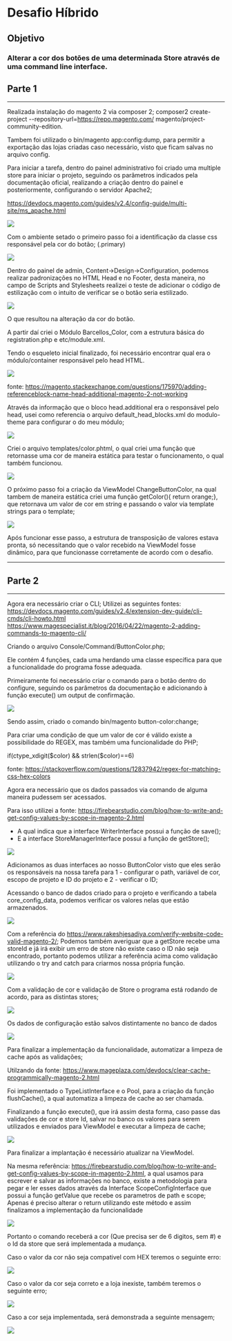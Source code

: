 # Desafio Híbrido

## Objetivo

### Alterar a cor dos botões de uma determinada Store através de uma command line interface.

## Parte 1

<hr>

Realizada instalação do magento 2 via composer 2; 
composer2 create-project --repository-url=https://repo.magento.com/ magento/project-community-edition.

Tambem foi utilizado o bin/magento app:config:dump, para permitir a exportação das lojas criadas caso necessário, visto que ficam salvas no arquivo config.

Para iniciar a tarefa, dentro do painel administrativo foi criado uma multiple store para iniciar o projeto, seguindo os parâmetros indicados pela documentação oficial, realizando a criação dentro do painel e posteriormente, configurando o servidor Apache2;

https://devdocs.magento.com/guides/v2.4/config-guide/multi-site/ms_apache.html


<img src="imgReadme/image1.png">

Com o ambiente setado o primeiro passo foi a identificação da classe css responsável pela cor do botão; (.primary)

<img src="imgReadme/image2.png">

Dentro do painel de admin, Content->Design->Configuration, podemos realizar padronizações no HTML Head e no Footer, desta maneira, no campo de Scripts and Stylesheets realizei o teste de adicionar o código de estilização com o intuito de verificar se o botão seria estilizado.

<img src="imgReadme/image3.png">

O que resultou na alteração da cor do botão.

A partir daí criei o Módulo Barcellos_Color, com a estrutura básica do registration.php e etc/module.xml.

Tendo o esqueleto inicial finalizado, foi necessário encontrar qual era o módulo/container responsável pelo head HTML.

<img src="imgReadme/image4.png">

fonte: 
https://magento.stackexchange.com/questions/175970/adding-referenceblock-name-head-additional-magento-2-not-working

Através da informação que o bloco head.additional era o responsável pelo head, usei como referencia o arquivo default_head_blocks.xml do modulo-theme para configurar o do meu módulo;

<img src="imgReadme/image5.png">

Criei o arquivo templates/color.phtml, o qual criei uma função que retornasse uma cor de maneira estática para testar o funcionamento, o qual também funcionou.

<img src="imgReadme/image6.png">

O próximo passo foi a criação da ViewModel ChangeButtonColor, na qual tambem de maneira estática criei uma função getColor(){ return orange;}, que retornava um valor de cor em string e passando o valor via template strings para o template;

<img src="imgReadme/image7.png">

Após funcionar esse passo, a estrutura de transposição de valores estava pronta, só necessitando que o valor recebido na ViewModel fosse dinâmico, para que funcionasse corretamente de acordo com o desafio.

<hr>

## Parte 2

<hr>

Agora era necessário criar o CLI;
Utilizei as seguintes fontes:
https://devdocs.magento.com/guides/v2.4/extension-dev-guide/cli-cmds/cli-howto.html
https://www.magespecialist.it/blog/2016/04/22/magento-2-adding-commands-to-magento-cli/

Criando o arquivo Console/Command/ButtonColor.php;

Ele contém 4 funções, cada uma herdando uma classe específica para que a funcionalidade do programa fosse adequada.

Primeiramente foi necessário criar o comando para o botão dentro do configure, seguindo os parâmetros da documentação e adicionando à função execute() um output de confirmação.

<img src="imgReadme/image8.png">

Sendo assim, criado o comando bin/magento button-color:change;

Para criar uma condição de que um valor de cor é válido existe a possibilidade do REGEX, mas também uma funcionalidade do PHP;

if(ctype_xdigit($color) && strlen($color)==6)

fonte: https://stackoverflow.com/questions/12837942/regex-for-matching-css-hex-colors


Agora era necessário que os dados passados via comando de alguma maneira pudessem ser acessados.

Para isso utilizei a fonte:
https://firebearstudio.com/blog/how-to-write-and-get-config-values-by-scope-in-magento-2.html

- A qual indica que a interface WriterInterface possui a função de save();
- E a interface StoreManagerInterface possui a função de getStore();

<img src="imgReadme/image9.png">

Adicionamos as duas interfaces ao nosso ButtonColor visto que eles serão os responsáveis na nossa tarefa para 1 - configurar o path, variável de cor, escopo de projeto e ID do projeto e 2 - verificar o ID;

Acessando o banco de dados criado para o projeto e verificando a tabela core_config_data, podemos verificar os valores nelas que estão armazenados.

<img src="imgReadme/image10.png">

Com a referência do https://www.rakeshjesadiya.com/verify-website-code-valid-magento-2/;
Podemos também averiguar que a getStore recebe uma storeId e já irá exibir um erro de store não existe caso o ID não seja encontrado, portanto podemos utilizar a referência acima como validação utilizando o try and catch para criarmos nossa própria função.

<img src="imgReadme/image11.png">

Com a validação de cor e validação de Store o programa está rodando de acordo, para as distintas stores;

<img src="imgReadme/image12.png">

Os dados de configuração estão salvos distintamente no banco de dados

<img src="imgReadme/image13.png">

Para finalizar a implementação da funcionalidade, automatizar a limpeza de cache após as validações;

Utilzando da fonte: https://www.mageplaza.com/devdocs/clear-cache-programmically-magento-2.html

Foi implementado o TypeListInterface e o Pool, para a criação da função flushCache(), a qual automatiza a limpeza de cache ao ser chamada.

Finalizando a função execute(), que irá assim desta forma, caso passe das validações de cor e store Id, salvar no banco os valores para serem utilizados e enviados para ViewModel e executar a limpeza de cache;

<img src="imgReadme/image14.png">

Para finalizar a implantação é necessário atualizar na ViewModel.

Na mesma referência: https://firebearstudio.com/blog/how-to-write-and-get-config-values-by-scope-in-magento-2.html, a qual usamos para escrever e salvar as informações no banco, existe a metodologia para pegar e ler esses dados através da Interface ScopeConfigInterface que possui a função getValue que recebe os parametros de path e scope;
Apenas é preciso alterar o return utilizando este método e assim finalizamos a implementação da funcionalidade

<img src="imgReadme/image15.png">

Portanto o comando receberá a cor (Que precisa ser de 6 digitos, sem #) e o Id da store que será implementada a mudança.

Caso o valor da cor não seja compativel com HEX teremos o seguinte erro:

<img src="imgReadme/image16.png">


Caso o valor da cor seja correto e a loja inexiste, também teremos o seguinte erro;


<img src="imgReadme/image17.png">


Caso a cor seja implementada, será demonstrada a seguinte mensagem;


<img src="imgReadme/image17.png">